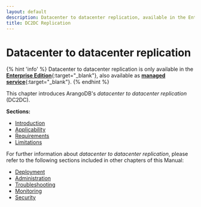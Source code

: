 ```yaml
---
layout: default
description: Datacenter to datacenter replication, available in the Enterprise Edition
title: DC2DC Replication
---
```

# Datacenter to datacenter replication

{% hint 'info' %}
Datacenter to datacenter replication is only available in the
[**Enterprise Edition**](https://www.arangodb.com/why-arangodb/arangodb-enterprise/){:target="_blank"},
also available as [**managed service**](https://www.arangodb.com/managed-service/){:target="_blank"}.
{% endhint %}

This chapter introduces ArangoDB's _datacenter to datacenter replication_ (DC2DC).

**Sections:**

- [Introduction](architecture-deployment-modes-dc2-dc-introduction.html)
- [Applicability](architecture-deployment-modes-dc2-dc-applicability.html)
- [Requirements](architecture-deployment-modes-dc2-dc-requirements.html)
- [Limitations](architecture-deployment-modes-dc2-dc-limitations.html)

For further information about _datacenter to datacenter replication_, please refer to the following sections included in other chapters of this Manual:

- [Deployment](deployment-dc2-dc.html)
- [Administration](administration-dc2-dc.html)
- [Troubleshooting](troubleshooting-dc2-dc.html)
- [Monitoring](monitoring-dc2-dc.html)
- [Security](security-dc2-dc.html)

